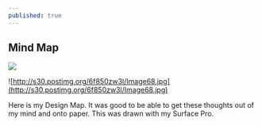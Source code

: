 ```yaml
---
published: true
---
```


## Mind Map




![](/)


![http://s30.postimg.org/6f850zw3l/Image68.jpg](http://s30.postimg.org/6f850zw3l/Image68.jpg)





Here is my Design Map. It was good to be able to get these thoughts out of my mind and onto paper. This was drawn with my Surface Pro.